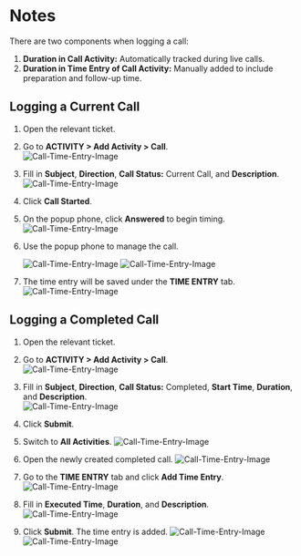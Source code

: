 # Notes

There are two components when logging a call:

1. **Duration in Call Activity:** Automatically tracked during live calls.  
2. **Duration in Time Entry of Call Activity:** Manually added to include preparation and follow-up time.

## Logging a Current Call

1. Open the relevant ticket.  
2. Go to **ACTIVITY > Add Activity > Call**.  
    ![Call-Time-Entry-Image](../../assets/images/call-time-entry/call-time-entry-1.png)

3. Fill in **Subject**, **Direction**, **Call Status:** Current Call, and **Description**. 
    ![Call-Time-Entry-Image](../../assets/images/call-time-entry/call-time-entry-2.png)

4. Click **Call Started**.  

5. On the popup phone, click **Answered** to begin timing.
    ![Call-Time-Entry-Image](../../assets/images/call-time-entry/call-time-entry-3.png)

6. Use the popup phone to manage the call.  

    ![Call-Time-Entry-Image](../../assets/images/call-time-entry/call-time-entry-4.png)
    ![Call-Time-Entry-Image](../../assets/images/call-time-entry/call-time-entry-5.png)

7. The time entry will be saved under the **TIME ENTRY** tab.
   ![Call-Time-Entry-Image](../../assets/images/call-time-entry/call-time-entry-6.png)


## Logging a Completed Call

1. Open the relevant ticket.  
2. Go to **ACTIVITY > Add Activity > Call**.  
   ![Call-Time-Entry-Image](../../assets/images/call-time-entry/logging-completed-call-1.png)

3. Fill in **Subject**, **Direction**, **Call Status:** Completed, **Start Time**, **Duration**, and **Description**.  
   ![Call-Time-Entry-Image](../../assets/images/call-time-entry/logging-completed-call-2.png)

4. Click **Submit**.  
5. Switch to **All Activities**.
   ![Call-Time-Entry-Image](../../assets/images/call-time-entry/logging-completed-call-3.png)

6. Open the newly created completed call.
   ![Call-Time-Entry-Image](../../assets/images/call-time-entry/logging-completed-call-4.png)

7. Go to the **TIME ENTRY** tab and click **Add Time Entry**.  
   ![Call-Time-Entry-Image](../../assets/images/call-time-entry/logging-completed-call-5.png)

8. Fill in **Executed Time**, **Duration**, and **Description**.  
   ![Call-Time-Entry-Image](../../assets/images/call-time-entry/logging-completed-call-6.png)

9. Click **Submit**. The time entry is added.
   ![Call-Time-Entry-Image](../../assets/images/call-time-entry/logging-completed-call-7.png)
   ![Call-Time-Entry-Image](../../assets/images/call-time-entry/logging-completed-call-8.png)

